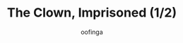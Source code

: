 ---
media: "images/rounds/round_4_2/imprisoned_clown_1.png"
media_type: image
title: The Clown, Imprisoned (1/2)
author: oofinga
desc: Imprisoned aboard the <i>Korolev</i> for excessive tomfoolery, the Clown seeks the help of Captain Cassiana Zephetta.
---